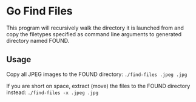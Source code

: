 # Go Find Files

This program will recursively walk the directory it is launched from and copy the filetypes specified as command line arguments to generated directory named FOUND.

## Usage

Copy all JPEG images to the FOUND directory: `./find-files .jpeg .jpg`

If you are short on space, extract (move) the files to the FOUND directory instead: 
`./find-files -x .jpeg .jpg`
